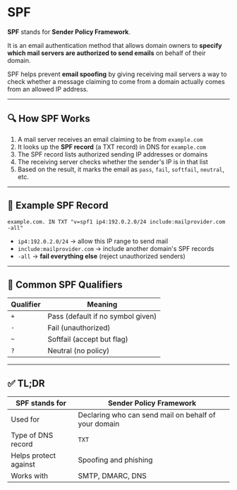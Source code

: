 # SPF

**SPF** stands for **Sender Policy Framework**.

It is an email authentication method that allows domain owners to **specify which mail servers are authorized to send emails** on behalf of their domain.

SPF helps prevent **email spoofing** by giving receiving mail servers a way to check whether a message claiming to come from a domain actually comes from an allowed IP address.

---

## 🔍 How SPF Works

1. A mail server receives an email claiming to be from `example.com`
2. It looks up the **SPF record** (a TXT record) in DNS for `example.com`
3. The SPF record lists authorized sending IP addresses or domains
4. The receiving server checks whether the sender's IP is in that list
5. Based on the result, it marks the email as `pass`, `fail`, `softfail`, `neutral`, etc.

---

## 📁 Example SPF Record

```dns
example.com. IN TXT "v=spf1 ip4:192.0.2.0/24 include:mailprovider.com -all"
```

- `ip4:192.0.2.0/24` → allow this IP range to send mail
- `include:mailprovider.com` → include another domain's SPF records
- `-all` → **fail everything else** (reject unauthorized senders)

---

## 🔧 Common SPF Qualifiers

| Qualifier | Meaning                          |
|-----------|-----------------------------------|
| `+`       | Pass (default if no symbol given) |
| `-`       | Fail (unauthorized)               |
| `~`       | Softfail (accept but flag)        |
| `?`       | Neutral (no policy)               |

---

## ✅ TL;DR

| SPF stands for       | **Sender Policy Framework**                             |
|----------------------|----------------------------------------------------------|
| Used for             | Declaring who can send mail on behalf of your domain     |
| Type of DNS record   | `TXT`                                                    |
| Helps protect against| Spoofing and phishing                                    |
| Works with           | SMTP, DMARC, DNS                                         |
